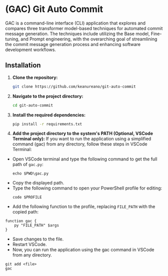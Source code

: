 # (GAC) Git Auto Commit

GAC is a command-line interface (CLI) application that explores and compares three transformer model-based techniques for automated commit message generation. The techniques include utilizing the Base model, Fine-tuning, and Prompt engineering, with the overarching goal of streamlining the commit message generation process and enhancing software development workflows.

## Installation

1. **Clone the repository:**

   ```bash
   git clone https://github.com/keanureano/git-auto-commit
   ```

2. **Navigate to the project directory:**

   ```bash
   cd git-auto-commit
   ```

3. **Install the required dependencies:**

   ```bash
   pip install -r requirements.txt
   ```

4. **Add the project directory to the system's PATH (Optional, VSCode Terminal only):**
   If you want to run the application using a simplified command (gac) from any directory, follow these steps in VSCode Terminal:

- Open VSCode terminal and type the following command to get the full path of `gac.py`:
  ```
  echo $PWD\gac.py
  ```
- Copy the displayed path.
- Type the following command to open your PowerShell profile for editing:
  ```
  code $PROFILE
  ```
- Add the following function to the profile, replacing `FILE_PATH` with the copied path:

```
function gac {
    py "FILE_PATH" $args
}
```

- Save changes to the file.
- Restart VSCode.
- Now, you can run the application using the gac command in VSCode from any directory.

```
git add <file>
gac
```